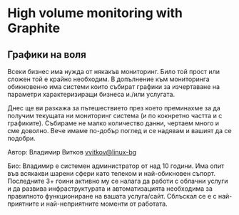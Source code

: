 High volume monitoring with Graphite
====================================

Графики на воля
---------------

Всеки бизнес има нужда от някакъв мониторинг. Било той прост или сложен той е крайно необходим. В допълнение към мониторинга обикновенно има системи които събират графики за изчертаване на параметри характеризиращи бизнеса и./или услугата.

Днес ще ви разкажа за пътешествието през което преминахме за да получим текущата ни мониторинг система (и по кокнретно частта и с графиките). Събираме не малко количество данни, чертаем много и сме доволно. Вече имаме по-добър поглед и се надявам и вашият да се подобри.

Автор: Владимир Витков <vvitkov@linux-bg>

Био: Владимир е системен администратор от над 10 години. Има опит във всякакви шарени сфери като телеком и най-обикновен съпорт. Последните 3+ гоини активно му се налага да работи с облачни услуги и да развива инфраструктурата и автоматизацията необходима за правилното функциониране на вашата услуга/сайт. Сблъскал се е с най-приятните и най-неприятните моменти от работата.
